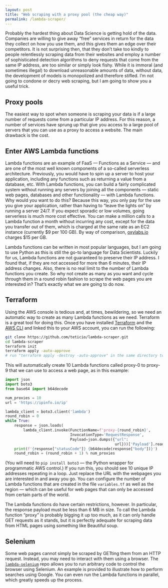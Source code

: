 ```yaml
---
layout: post
title: "Web scraping with a proxy pool (the cheap way)"
permalink: /lambda-scraper/
---
```

Probably the hardest thing about Data Science is getting hold of the data. Companies are willing to give away “free” services in return for the data they collect on how you use them, and this gives them an edge over their competitors. It is not surprising then, that they don’t take too kindly to people relentlessly scraping data from their websites and employ a number of sophisticated detection algorithms to deny requests that come from the same IP address, are too similar or simply look fishy. While it is immoral (and sometimes illegal) to download unreasonable amounts of data, without data, the development of models is monopolized and therefore stifled. I’m not going to condone or decry web scraping, but I am going to show you a useful trick.
<!--more-->

## Proxy pools

The easiest way to spot when someone is scraping your data is if a large number of requests come from a particular IP address. For this reason, a number of services have sprung up that give you access to a large pool of servers that you can use as a proxy to access a website. The main drawback is the cost.

## Enter AWS Lambda functions

Lambda functions are an example of FaaS — Functions as a Service — and are one of the most well known components of a so-called serverless architecture. Previously, you would have to spin up a server to host your application, including any functions such as returning a value from a database, etc. With Lambda functions, you can build a fairly complicated system without running any servers by joining all the components — static web pages, databases and other functionality — with Lambda functions. Why would you want to do this? Because this way, you only pay for the use you give your application, rather than having to “leave the lights on” by running a server 24/7. If you expect sporadic or low volumes, going serverless is much more cost effective. You can make a million calls to a Lambda function a month without incurring any cost, except for the data you transfer out of them, which is charged at the same rate as an EC2 instance (currently $9 per 100 GB). By way of comparison, [oxylabs.io](https://oxylabs.io/products/residential-proxy-pool) charges $15 per GB.

Lambda functions can be written in most popular languages, but I am going to use Python as this is still the go-to language for Data Scientists. Luckily for us, Lambda functions are not guaranteed to preserve their IP address. I found that, if they are not accessed for more than 6 minutes, their IP address changes. Also, there is no real limit to the number of Lambda functions you create. So why not create as many as you want and cycle through them in a round robin fashion to scrape the web pages you are interested in? That’s exactly what we are going to do now.

## Terraform

Using the AWS console is tedious and, at times, bewildering, so we need an automatic way to create as many Lambda functions as we need. Terraform is a great tool for doing this. Once you have installed [Terraform](https://learn.hashicorp.com/tutorials/terraform/install-cli) and the [AWS CLI](https://docs.aws.amazon.com/cli/latest/userguide/install-cliv2.html) and linked this to your AWS account, you can run the following:

```bash
git clone https://github.com/teticio/lambda-scraper.git
cd lambda-scraper
terraform init
terraform apply -auto-approve
# run "terraform apply -destroy -auto-approve" in the same directory to tear all this down again
```

This will automatically create 10 Lambda functions called proxy-0 to proxy-9 that we can use to access a web page, as in this example:

```python
import json
import boto3
from base64 import b64decode

num_proxies = 10
url = 'https://ipinfo.io/ip'

lambda_client = boto3.client('lambda')
round_robin = 0
while True:
    response = json.loads(
        lambda_client.invoke(FunctionName=f'proxy-{round_robin}',
                             InvocationType='RequestResponse',
                             Payload=json.dumps({"url":
                                                 url}))['Payload'].read())
    print(f'{response["statusCode"]} {b64decode(response["body"])}')
    round_robin = (round_robin + 1) % num_proxies
```

(You will need to `pip install boto3` — the Python wrapper for programmatic AWS control.) If you run this, you should see 10 unique IP addresses repeating in a loop. Just replace the URL with the webpages you are interested in and away you go. You can configure the number of Lambda functions that are created in the file `variables.tf` as well as the region — which can be useful for web pages that can only be accessed from certain parts of the world.

The Lambda functions do have certain restrictions, however. In particular, the response payload must be less than 6 MB in size. To call the Lambda function “proxy” is probably bigging it up too much, as it can only handle GET requests as it stands, but it is perfectly adequate for scraping data from HTML pages using something like Beautiful soup.

## Selenium

Some web pages cannot simply be scraped by GETting them from an HTTP request. Instead, you may need to interact with them using a browser. The [`lambda-selenium`](https://github.com/teticio/lambda-selenium) repo allows you to run arbitrary code to control the browser using Selenium. An example is provided to illustrate how to perform searches using Google. You can even run the Lambda functions in parallel, which greatly speeds up the process.
